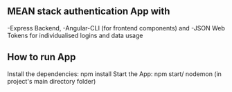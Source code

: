 <h2>MEAN stack authentication App with</h2>

-Express Backend,
-Angular-CLI (for frontend components) and 
-JSON Web Tokens for individualised logins and data usage

<h2>How to run App</h2>

Install the dependencies: npm install
Start the App: npm start/ nodemon (in project's main directory folder)